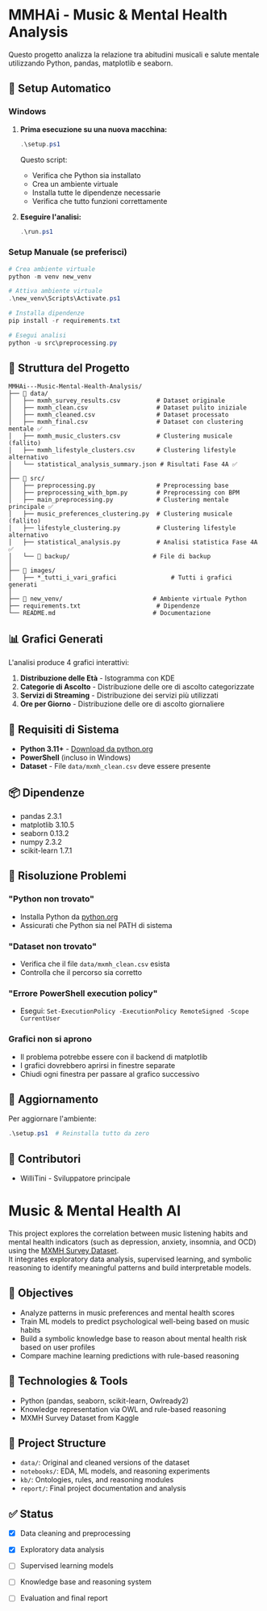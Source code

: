 # MMHAi - Music & Mental Health Analysis

Questo progetto analizza la relazione tra abitudini musicali e salute mentale utilizzando Python, pandas, matplotlib e seaborn.

## 🚀 Setup Automatico

### Windows
1. **Prima esecuzione su una nuova macchina:**
   ```powershell
   .\setup.ps1
   ```
   Questo script:
   - Verifica che Python sia installato
   - Crea un ambiente virtuale
   - Installa tutte le dipendenze necessarie
   - Verifica che tutto funzioni correttamente

2. **Eseguire l'analisi:**
   ```powershell
   .\run.ps1
   ```

### Setup Manuale (se preferisci)
```powershell
# Crea ambiente virtuale
python -m venv new_venv

# Attiva ambiente virtuale
.\new_venv\Scripts\Activate.ps1

# Installa dipendenze
pip install -r requirements.txt

# Esegui analisi
python -u src\preprocessing.py
```

## 📁 Struttura del Progetto

```
MMHAi---Music-Mental-Health-Analysis/
├── 📂 data/
│   ├── mxmh_survey_results.csv          # Dataset originale
│   ├── mxmh_clean.csv                   # Dataset pulito iniziale
│   ├── mxmh_cleaned.csv                 # Dataset processato
│   ├── mxmh_final.csv                   # Dataset con clustering mentale ✅
│   ├── mxmh_music_clusters.csv          # Clustering musicale (fallito)
│   ├── mxmh_lifestyle_clusters.csv      # Clustering lifestyle alternativo
│   └── statistical_analysis_summary.json # Risultati Fase 4A ✅
│
├── 📂 src/
│   ├── preprocessing.py                 # Preprocessing base
│   ├── preprocessing_with_bpm.py        # Preprocessing con BPM
│   ├── main_preprocessing.py            # Clustering mentale principale ✅
│   ├── music_preferences_clustering.py  # Clustering musicale (fallito)
│   ├── lifestyle_clustering.py          # Clustering lifestyle alternativo
│   ├── statistical_analysis.py          # Analisi statistica Fase 4A ✅
│   └── 📂 backup/                       # File di backup
│
├── 📂 images/
│   ├── *_tutti_i_vari_grafici               # Tutti i grafici generati 
│
├── 📂 new_venv/                         # Ambiente virtuale Python
├── requirements.txt                     # Dipendenze
└── README.md                           # Documentazione
```

## 📊 Grafici Generati

L'analisi produce 4 grafici interattivi:
1. **Distribuzione delle Età** - Istogramma con KDE
2. **Categorie di Ascolto** - Distribuzione delle ore di ascolto categorizzate
3. **Servizi di Streaming** - Distribuzione dei servizi più utilizzati
4. **Ore per Giorno** - Distribuzione delle ore di ascolto giornaliere

## 🔧 Requisiti di Sistema

- **Python 3.11+** - [Download da python.org](https://python.org)
- **PowerShell** (incluso in Windows)
- **Dataset** - File `data/mxmh_clean.csv` deve essere presente

## 📦 Dipendenze

- pandas 2.3.1
- matplotlib 3.10.5
- seaborn 0.13.2
- numpy 2.3.2
- scikit-learn 1.7.1

## 🐛 Risoluzione Problemi

### "Python non trovato"
- Installa Python da [python.org](https://python.org)
- Assicurati che Python sia nel PATH di sistema

### "Dataset non trovato"
- Verifica che il file `data/mxmh_clean.csv` esista
- Controlla che il percorso sia corretto

### "Errore PowerShell execution policy"
- Esegui: `Set-ExecutionPolicy -ExecutionPolicy RemoteSigned -Scope CurrentUser`

### Grafici non si aprono
- Il problema potrebbe essere con il backend di matplotlib
- I grafici dovrebbero aprirsi in finestre separate
- Chiudi ogni finestra per passare al grafico successivo

## 🔄 Aggiornamento

Per aggiornare l'ambiente:
```powershell
.\setup.ps1  # Reinstalla tutto da zero
```

## 👥 Contributori

- WilliTini - Sviluppatore principale
# Music & Mental Health AI

This project explores the correlation between music listening habits and mental health indicators (such as depression, anxiety, insomnia, and OCD) using the [MXMH Survey Dataset](https://www.kaggle.com/datasets/catherinerasgaitis/mxmh-survey-results).  
It integrates exploratory data analysis, supervised learning, and symbolic reasoning to identify meaningful patterns and build interpretable models.

## 🎯 Objectives

- Analyze patterns in music preferences and mental health scores
- Train ML models to predict psychological well-being based on music habits
- Build a symbolic knowledge base to reason about mental health risk based on user profiles
- Compare machine learning predictions with rule-based reasoning

## 🧰 Technologies & Tools

- Python (pandas, seaborn, scikit-learn, Owlready2)
- Knowledge representation via OWL and rule-based reasoning
- MXMH Survey Dataset from Kaggle

## 📂 Project Structure

- `data/`: Original and cleaned versions of the dataset  
- `notebooks/`: EDA, ML models, and reasoning experiments  
- `kb/`: Ontologies, rules, and reasoning modules  
- `report/`: Final project documentation and analysis

## ✅ Status

- [x] Data cleaning and preprocessing  
- [x] Exploratory data analysis  
- [ ] Supervised learning models  
- [ ] Knowledge base and reasoning system  
- [ ] Evaluation and final report


